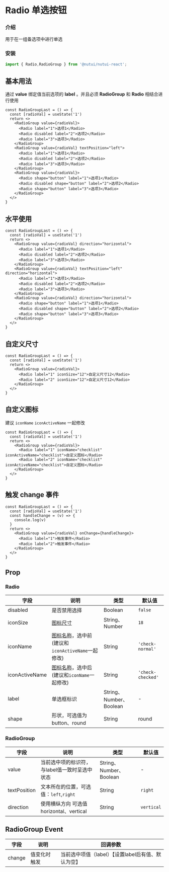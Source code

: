 # Radio 单选按钮

### 介绍

用于在一组备选项中进行单选

### 安装

``` ts
import { Radio,RadioGroup } from '@nutui/nutui-react';
```

## 基本用法

通过 **value** 绑定值当前选项的 **label** 。并且必须 **RadioGroup** 和 **Radio** 相结合进行使用

```tsx
const RadioGroupLast = () => {
  const [radioVal] = useState('1')
  return <>
    <RadioGroup value={radioVal}>
      <Radio label="1">选项1</Radio>
      <Radio disabled label="2">选项2</Radio>
      <Radio label="3">选项3</Radio>
    </RadioGroup>
    <RadioGroup value={radioVal} textPosition="left">
      <Radio label="1">选项1</Radio>
      <Radio disabled label="2">选项2</Radio>
      <Radio label="3">选项3</Radio>
    </RadioGroup>
    <RadioGroup value={radioVal}>
      <Radio shape="button" label="1">选项1</Radio>
      <Radio disabled shape="button" label="2">选项2</Radio>
      <Radio shape="button" label="3">选项3</Radio>
    </RadioGroup>
  </>
}
```

## 水平使用

```tsx
const RadioGroupLast = () => {
  const [radioVal] = useState('1')
  return <>
    <RadioGroup value={radioVal} direction="horizontal">
      <Radio label="1">选项1</Radio>
      <Radio disabled label="2">选项2</Radio>
      <Radio label="3">选项3</Radio>
    </RadioGroup>
    <RadioGroup value={radioVal} textPosition="left" direction="horizontal">
      <Radio label="1">选项1</Radio>
      <Radio disabled label="2">选项2</Radio>
      <Radio label="3">选项3</Radio>
    </RadioGroup>
    <RadioGroup value={radioVal} direction="horizontal">
      <Radio shape="button" label="1">选项1</Radio>
      <Radio disabled shape="button" label="2">选项2</Radio>
      <Radio shape="button" label="3">选项3</Radio>
    </RadioGroup>
  </>
}
```

## 自定义尺寸

```tsx
const RadioGroupLast = () => {
  const [radioVal] = useState('1')
  return <>
    <RadioGroup value={radioVal}>
      <Radio label="1" iconSize="12">自定义尺寸12</Radio>
      <Radio label="2" iconSize="12">自定义尺寸12</Radio>
    </RadioGroup>
  </>
}
```

## 自定义图标

建议 `iconName` `iconActiveName` 一起修改

```tsx
const RadioGroupLast = () => {
  const [radioVal] = useState('1')
  return <>
    <RadioGroup value={radioVal}>
      <Radio label="1" iconName="checklist" iconActiveName="checklist">自定义图标</Radio>
      <Radio label="2" iconName="checklist" iconActiveName="checklist">自定义图标</Radio>
    </RadioGroup>
  </>
}
```

## 触发 change 事件

```tsx
const RadioGroupLast = () => {
  const [radioVal] = useState('1')
  const handleChange = (v) => {
    console.log(v)
  }
  return <>
    <RadioGroup value={radioVal} onChange={handleChange}>
      <Radio label="1">触发事件</Radio>
      <Radio label="2">触发事件</Radio>
    </RadioGroup>
  </>
}
```

## Prop

### Radio

| 字段             | 说明                                                         | 类型                    | 默认值            |
|------------------|--------------------------------------------------------------|-------------------------|-------------------|
| disabled         | 是否禁用选择                                                 | Boolean                 | `false`           |
| iconSize        | [图标尺寸](#/icon)                                           | String、Number          | `18`              |
| iconName        | [图标名称](#/icon)，选中前(建议和`iconActiveName`一起修改) | String                  | `'check-normal'`  |
| iconActiveName | [图标名称](#/icon)，选中后(建议和`iconName`一起修改)        | String                  | `'check-checked'` |
| label            | 单选框标识                                                   | String、Number、Boolean | -                 |
| shape            | 形状，可选值为 button、round                                 | String                  | round             |

### RadioGroup

| 字段          | 说明                                          | 类型                    | 默认值     |
|---------------|-----------------------------------------------|-------------------------|------------|
| value       | 当前选中项的标识符，与label值一致时呈选中状态 | String、Number、Boolean | -          |
| textPosition | 文本所在的位置，可选值：`left`,`right`        | String                  | `right`    |
| direction     | 使用横纵方向 可选值 horizontal、vertical      | String                  | `vertical` |

## RadioGroup Event

| 字段   | 说明         | 回调参数                                           |
|--------|--------------|----------------------------------------------------|
| change | 值变化时触发 | 当前选中项值（label）【设置label后有值、默认为空】 |